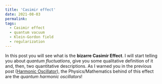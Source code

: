 ```yaml
---
title: 'Casimir effect'
date: 2021-08-03
permalink: 
tags:
  - Casimir effect
  - quantum vacuum
  - Klein-Gordon field
  - regularization
---
```


In this post you will see what is the **bizarre Casimir Effect**. I will start telling you about _quantum fluctuations_, 
give you some qualitative definition of it and, then, two quantitative descriptions. As I warned you in the previous post 
([Harmonic Oscillator](https://natalidesanti.github.io/blog-post-3/)), the Physics/Mathematics behind of this effect are 
the _quantum harmonic oscillators_!
